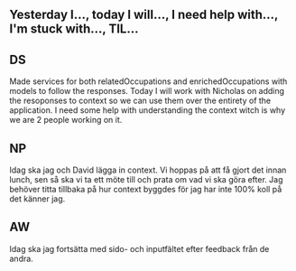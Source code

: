 ## Yesterday I…, today I will…, I need help with…, I'm stuck with…, TIL…

## DS

Made services for both relatedOccupations and enrichedOccupations with models to follow the responses.
Today I will work with Nicholas on adding the resoponses to context so we can use them over the entirety of the application.
I need some help with understanding the context witch is why we are 2 people working on it.

## NP

Idag ska jag och David lägga in context. Vi hoppas på att få gjort det innan lunch, sen så ska vi ta ett möte till och prata om vad vi ska göra efter. Jag behöver titta tillbaka på hur context byggdes för jag har inte 100% koll på det känner jag.

## AW

Idag ska jag fortsätta med sido- och inputfältet efter feedback från de andra.
